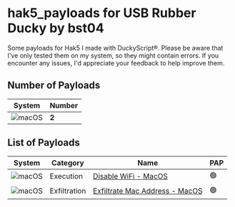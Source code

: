 # hak5_payloads for USB Rubber Ducky by bst04

Some payloads for Hak5 I made with DuckyScript®. Please be aware that I've only tested them on my system, so they might contain errors. If you encounter any issues, I'd appreciate your feedback to help improve them.

## Number of Payloads
|System|Number|
|--|--|
![macOS](https://img.shields.io/badge/mac%20os-000000?style=for-the-badge&logo=macos&logoColor=F0F0F0)|**2**|

## List of Payloads
|System|Category|Name|PAP|
|--|--|--|--|
![macOS](https://img.shields.io/badge/mac%20os-000000?style=for-the-badge&logo=macos&logoColor=F0F0F0)|Execution|[Disable WiFi - MacOS](https://github.com/brunoooost/hak5_payloads/tree/main/execution/Disable%20WiFi%20-%20MacOS)|🟢|
![macOS](https://img.shields.io/badge/mac%20os-000000?style=for-the-badge&logo=macos&logoColor=F0F0F0)|Exfiltration|[Exfiltrate Mac Address - MacOS](https://github.com/brunoooost/hak5_payloads/tree/main/execution/Exfiltrate-Mac-Address-MacOS)|🟢|

